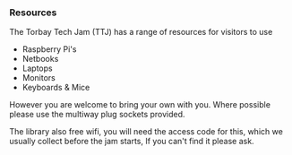 ### Resources

The Torbay Tech Jam (TTJ) has a range of resources for visitors to use

* Raspberry Pi's
* Netbooks
* Laptops
* Monitors 
* Keyboards & Mice

However you are welcome to bring your own with you.  Where possible please use the multiway plug sockets provided.

The library also free wifi,  you will need the access code for this, which we usually collect before the jam starts,  If you can't find it please ask. 

